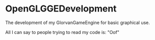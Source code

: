 # OpenGLGGEDevelopment
The development of my GlorvanGameEngine for basic graphical use.


All I can say to people trying to read my code is: "Oof"
